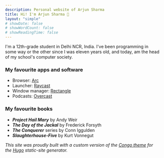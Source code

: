 ```yaml
---
description: Personal website of Arjun Sharma
title: Hi! I'm Arjun Sharma 👋
layout: "simple"
# showDate: false
# showWordCount: false
# showReadingTime: false
---
```


I'm a 12th-grade student in Delhi NCR, India. I've been programming in some way or the other since I was eleven years old, and today, am the head of my school's computer society.

### My favourite apps and software

* Browser: [Arc](https://arc.net/)
* Launcher: [Raycast](https://www.raycast.com/)
* Window manager: [Rectangle](https://rectangleapp.com/)
* Podcasts: [Overcast](https://overcast.fm/)

### My favourite books

* _**Project Hail Mary**_ by Andy Weir
* _**The Day of the Jackal**_ by Frederick Forsyth
* _**The Conquerer**_ series by Conn Iggulden
* _**Slaughterhouse-Five**_ by Kurt Vonnegut

_This site was proudly built with a custom version of the [Congo theme](https://github.com/jpanther/congo) for the [Hugo](gohugo.io) static-site generator._
